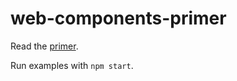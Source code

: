 # web-components-primer

Read the [primer](./web-components-primer.md).

Run examples with `npm start`.
